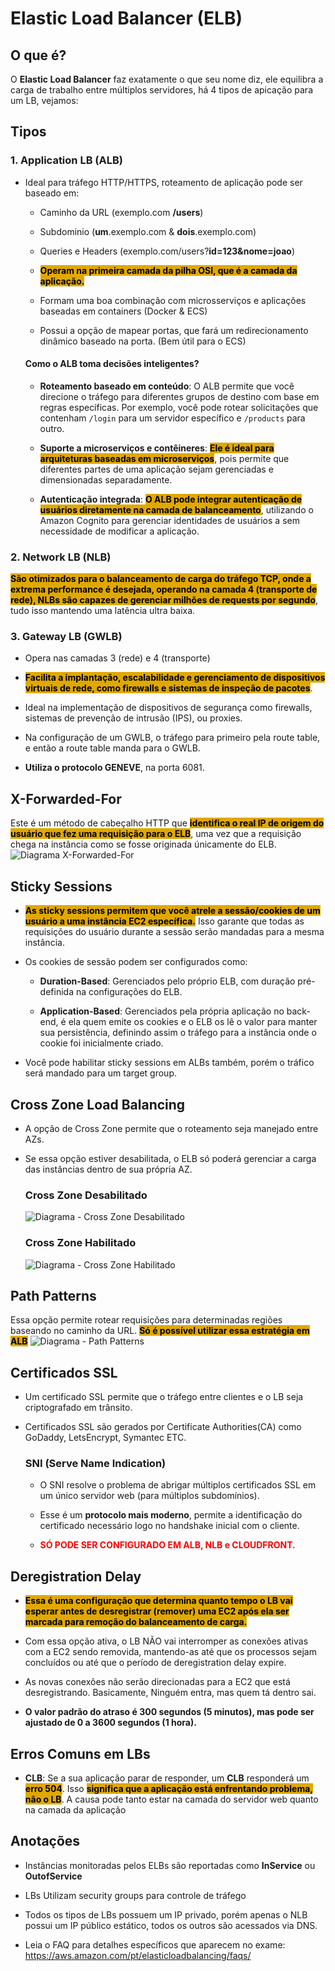 # Elastic Load Balancer (ELB)
## O que é?
O **Elastic Load Balancer** faz exatamente o que seu nome diz, ele equilibra a carga de trabalho entre múltiplos servidores, há 4 tipos de apicação para um LB, vejamos:

## Tipos 
### 1. Application LB (ALB)
- Ideal para tráfego HTTP/HTTPS, roteamento de aplicação pode ser baseado em:
    - Caminho da URL (exemplo.com **/users**)
    
    - Subdominio (**um**.exemplo.com & **dois**.exemplo.com)

    - Queries e Headers (exemplo.com/users?**id=123&nome=joao**)

	- <span style="background-color: #e0a800; color: black;font-weight:bold">Operam na primeira camada da pilha OSI, que é a camada da aplicação.</span>
	
	- Formam uma boa combinação com microsserviços e aplicações baseadas em containers (Docker & ECS)
	
	- Possui a opção de mapear portas, que fará um redirecionamento dinâmico baseado na porta. (Bem útil para o ECS)

    #### Como o ALB toma decisões inteligentes?
    -  **Roteamento baseado em conteúdo**: O ALB permite que você direcione o tráfego para diferentes grupos de destino com base em regras específicas. Por exemplo, você pode rotear solicitações que contenham `/login` para um servidor específico e `/products` para outro.

    - **Suporte a microserviços e contêineres**: <span style="background-color: #e0a800; color: black;font-weight:bold">Ele é ideal para arquiteturas baseadas em microserviços</span>, pois permite que diferentes partes de uma aplicação sejam gerenciadas e dimensionadas separadamente.

    - **Autenticação integrada**: <span style="background-color: #e0a800; color: black;font-weight:bold">O ALB pode integrar autenticação de usuários diretamente na camada de balanceamento</span>, utilizando o Amazon Cognito para gerenciar identidades de usuários a sem necessidade de modificar a aplicação.


### 2. Network LB (NLB)
<span style="background-color: #e0a800; color: black;font-weight:bold">São otimizados para o balanceamento de carga do tráfego TCP, onde a extrema performance é desejada, operando na camada 4 (transporte de rede), NLBs são capazes de gerenciar milhões de requests por segundo</span>, tudo isso mantendo uma latência ultra baixa.

### 3. Gateway LB (GWLB)
- Opera nas camadas 3 (rede) e 4 (transporte)

- <span style="background-color: #e0a800; color: black;font-weight:bold">Facilita  a implantação, escalabilidade e gerenciamento de dispositivos virtuais de rede, como firewalls e sistemas de inspeção de pacotes</span>.

- Ideal na implementação de dispositivos de segurança como firewalls, sistemas de prevenção de intrusão (IPS), ou proxies.

- Na configuração de um GWLB, o tráfego para primeiro pela route table, e então a route table manda para o GWLB.

- **Utiliza o protocolo GENEVE**, na porta 6081.

## X-Forwarded-For
Este é um método de cabeçalho HTTP que <span style="background-color: #e0a800; color: black;font-weight:bold">identifica o real IP de origem do usuário que fez uma requisição para o ELB</span>, uma vez que a requisição chega na instância como se fosse originada únicamente do ELB.
![Diagrama X-Forwarded-For](xForwarded.png)

## Sticky Sessions

- <span style="background-color: #e0a800; color: black;font-weight:bold"> As sticky sessions permitem que você atrele a sessão/cookies de um usuário a uma instância EC2 específica.</span> Isso garante que todas as requisições do usuário durante a sessão serão mandadas para a mesma instância.

- Os cookies de sessão podem ser configurados como:
    - **Duration-Based**: Gerenciados pelo próprio ELB, com duração pré-definida na configurações do ELB.
    
    - **Application-Based**: Gerenciados pela própria aplicação no back-end, é ela quem emite os cookies e o ELB os lê o valor para manter sua persistência, definindo assim o tráfego para a instância onde o cookie foi inicialmente criado.

- Você pode habilitar sticky sessions em ALBs também, porém o tráfico será mandado para um target group.

## Cross Zone Load Balancing
- A opção de Cross Zone permite que o roteamento seja manejado entre AZs. 
- Se essa opção estiver desabilitada, o ELB só poderá gerenciar a carga das instâncias dentro de sua própria AZ.
    
    ### Cross Zone Desabilitado
    ![Diagrama - Cross Zone Desabilitado](noCrossZone.png)

    ### Cross Zone Habilitado
    ![Diagrama - Cross Zone Habilitado](crossZone.png)


## Path Patterns
Essa opção permite rotear requisições para determinadas regiões baseando no caminho da URL.  <span style="background-color: #e0a800; color: black;font-weight:bold">Só é possível utilizar essa estratégia em ALB</span>
![Diagrama - Path Patterns](pathPatterns.png)

## Certificados SSL
- Um certificado SSL permite que o tráfego entre clientes e o LB seja criptografado em trânsito.

- Certificados SSL são gerados por Certificate Authorities(CA) como GoDaddy, LetsEncrypt, Symantec ETC.

    ### SNI (Serve Name Indication)
    - O SNI resolve o problema de abrigar múltiplos certificados SSL em um único servidor web (para múltiplos subdomínios).

    - Esse é um **protocolo mais moderno**, permite a identificação do certificado necessário logo no handshake inicial com o cliente.

    - <span style="color: red; font-weight:bold">SÓ PODE SER CONFIGURADO EM ALB, NLB e CLOUDFRONT.</span>


## Deregistration Delay
- <span style="background-color: #e0a800; color: black;font-weight:bold">Essa é uma configuração que determina quanto tempo o LB vai esperar antes de desregistrar (remover) uma EC2 após ela ser marcada para remoção do balanceamento de carga.</span>

- Com essa opção ativa, o LB NÃO vai interromper as conexões ativas com a EC2 sendo removida, mantendo-as até que os processos sejam concluídos ou até que o período de deregistration delay expire.

- As novas conexões não serão direcionadas para a EC2 que está desregistrando. Basicamente, Ninguém entra, mas quem tá dentro sai.

- **O valor padrão do atraso é 300 segundos (5 minutos), mas pode ser ajustado de 0 a 3600 segundos (1 hora).**

## Erros Comuns em LBs
- **CLB**: Se a sua aplicação parar de responder, um **CLB** responderá um <span style="background-color: #e0a800; color: black;font-weight:bold">erro 504</span>. Isso <span style="background-color: #e0a800; color: black;font-weight:bold">significa que a aplicação está enfrentando problema, não o LB</span>. A causa pode tanto estar na camada do servidor web quanto na camada da aplicação


## Anotações
- Instâncias monitoradas pelos ELBs são reportadas como **InService** ou **OutofService**

- LBs Utilizam security groups para controle de tráfego

- Todos os tipos de LBs possuem um IP privado, porém apenas o NLB possui um IP público estático, todos os outros são acessados via DNS.

- Leia o FAQ para detalhes específicos que aparecem no exame: https://aws.amazon.com/pt/elasticloadbalancing/faqs/